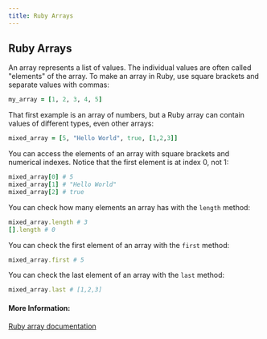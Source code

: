 ```yaml
---
title: Ruby Arrays
---
```

## Ruby Arrays

An array represents a list of values. The individual values are often called "elements" of the array. To make an array in Ruby, use square brackets and separate values with commas:

```ruby
my_array = [1, 2, 3, 4, 5]
```

That first example is an array of numbers, but a Ruby array can contain values of different types, even other arrays:

```ruby
mixed_array = [5, "Hello World", true, [1,2,3]]
```


You can access the elements of an array with square brackets and numerical indexes. Notice that the first element is at index 0, not 1:

```ruby
mixed_array[0] # 5
mixed_array[1] # "Hello World"
mixed_array[2] # true
```

You can check how many elements an array has with the `length` method:

```ruby
mixed_array.length # 3
[].length # 0
```

You can check the first element of an array with the `first` method:
```ruby
mixed_array.first # 5
```

You can check the last element of an array with the `last` method:
```ruby
mixed_array.last # [1,2,3]
```



#### More Information:
<a href='https://ruby-doc.org/core-2.4.2/Array.html' target='_blank' rel='nofollow'>Ruby array documentation</a>
